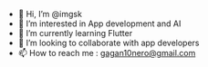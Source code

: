 - 👋 Hi, I’m @imgsk
- 👀 I’m interested in App development and AI
- 🌱 I’m currently learning Flutter
- 💞️ I’m looking to collaborate with app developers
- 📫 How to reach me : gagan10nero@gmail.com

<!---
imgsk/imgsk is a ✨ special ✨ repository because its `README.md` (this file) appears on your GitHub profile.
You can click the Preview link to take a look at your changes.
--->
